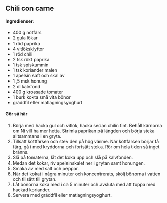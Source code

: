 ## Chili con carne

#### Ingredienser:

* 400 g nötfärs
* 2 gula lökar
* 1 röd paprika
* 4 vitlöksklyftor
* 1 röd chili
* 2 tsk rökt paprika
* 1 tsk spiskummin
* 1 tsk koriander malen
* 1 apelsin saft och skal av
* 1 ,5 msk honung
* 2 dl kalvfond
* 400 g krossade tomater
* 1 burk kokta små vita bönor
* gräddfil eller matlagningsyoghurt

#### Gör så här

1. Börja med hacka gul och vitlök, hacka sedan chilin fint. Behåll kärnorna om Ni vill ha mer hetta. Strimla paprikan på längden och börja steka alltsammans i en gryta.
2. Tillsätt köttfärsen och stek den på hög värme. När köttfärsen börjar få färg, gå i med kryddorna och fortsätt steka. Rör om hela tiden så inget
bränns.
3. Slå på tomaterna, låt det koka upp och slå på kalvfonden.
4. Medan det kokar, riv apelsinskalet ner i grytan samt honungen.
5. Smaka av med salt och peppar.
6. När det kokat i några minuter och koncentrerats, skölj bönorna i vatten och tillsätt till grytan.
7. Låt bönorna koka med i ca 5 minuter och avsluta med att toppa med hackad koriander.
8. Servera med gräddfil eller matlagningsyoghurt.
